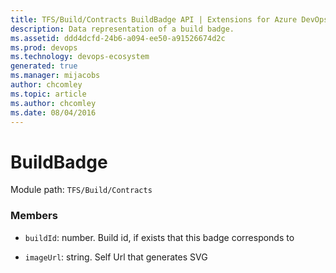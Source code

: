 ```yaml
---
title: TFS/Build/Contracts BuildBadge API | Extensions for Azure DevOps Services
description: Data representation of a build badge.
ms.assetid: ddd4dcfd-24b6-a094-ee50-a91526674d2c
ms.prod: devops
ms.technology: devops-ecosystem
generated: true
ms.manager: mijacobs
author: chcomley
ms.topic: article
ms.author: chcomley
ms.date: 08/04/2016
---
```


# BuildBadge

Module path: `TFS/Build/Contracts`


### Members

* `buildId`: number. Build id, if exists that this badge corresponds to

* `imageUrl`: string. Self Url that generates SVG

